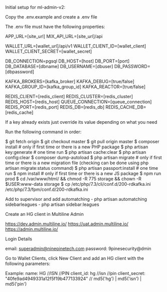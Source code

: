 Initial setup for ml-admin-v2:

Copy the .env.example and create a .env file

The .env file must have the following properties:

APP_URL=[site_url]
MIX_API_URL=[site_url]/api

WALLET_URL=[wallet_url]/api/v1
WALLET_CLIENT_ID=[wallet_client]
WALLET_CLIENT_SECRET=[wallet_secret]

DB_CONNECTION=pgsql
DB_HOST=[host]
DB_PORT=[port]
DB_DATABASE=[dbname]
DB_USERNAME=[dbuser]
DB_PASSWORD=[dbpassword]

KAFKA_BROKERS=[kafka_broker]
KAFKA_DEBUG=[true/false]
KAFKA_GROUP_ID=[kafka_group_id]
KAFKA_REACTOR=[true/false]

REDIS_CLIENT=[redis_client]
REDIS_CLUSTER=[redis_cluster]
REDIS_HOST=[redis_host]
QUEUE_CONNECTION=[queue_connection]
REDIS_PORT=[redis_port]
REDIS_DB=[redis_db]
REDIS_CACHE_DB=[redis_cache]

If a key already exists just override its value depending on what you need

Run the following command in order:

$ git fetch origin
$ git checkout master
$ git pull origin master
$ composer install # only if first time or there is a new PHP package
$ php artisan key:generate # one time run
$ php artisan cache:clear
$ php artisan config:clear
$ composer dump-autoload
$ php artisan migrate # only if first time or there is a new migration file (checking can be done using php artisan migrate:status command)
$ php artisan passport:install # one time run
$ npm install  # only if first time or there is a new JS package
$ npm run prod
$ cd /var/www/html/ && chmod -R 775 storage && chown -R $USER:www-data storage
$ cp /etc/php/7.3/cli/conf.d/200-rdkafka.ini /etc/php/7.3/fpm/conf.d/200-rdkafka.ini

Add to supervisor and add
automatching - php artisan automatching
sidebarleagues - php artisan sidebar:leagues



Create an HG client in Multiline Admin

https://dev.admin.multiline.io/
https://uat.admin.multiline.io/
https://admin.multiline.io/

Login Details

email: superadmin@ninepinetech.com
password: 9pinesecurity@dmin

Go to Wallet Clients, click New Client and add an HG client with the following parameters:

Example:
name: HG //ISN //PIN
client_id: hg //isn //pin
client_secret: "40fe9ad4949331a12f5f19b477133924" // md5('hg') | md5('isn') | md5('pin')



